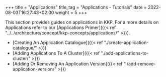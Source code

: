 +++
title = "Applications"
title_tag = "Applications - Tutorials"
date =  2022-08-03T16:27:43+02:00
weight = 5
+++

This section provides guides on applications in KKP. For a more details on Applications refer to our [Applications Primer]({{< ref "../../architecture/concept/kkp-concepts/applications/" >}}).

- [Creating An Application Catalogue]({{< ref "./create-application-catalogue/" >}})
- [Adding Applications To A Cluster]({{< ref "./add-applications-to-cluster/" >}})
- [Adding Or Removing An Application Version]({{< ref "./add-remove-application-version/" >}})
